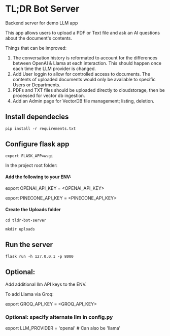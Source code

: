 # TL;DR Bot Server
Backend server for demo LLM app

This app allows users to upload a PDF or Text file and ask an AI questions about the document's contents.


Things that can be improved:

1. The conversation history is reformated to account for the differences between OpenAI & Llama at each interaction. This should happen once each time the LLM provider is changed.
2. Add User loggin to allow for controlled access to documents. The contents of uploaded documents would only be available to specific Users or Departments.
3. PDFs and TXT files should be uploaded directly to cloudstorage, then be processed for vector db ingestion.
4. Add an Admin page for VectorDB file management; listing, deletion.


## Install dependecies
`pip install -r requirements.txt`

## Configure flask app
`export FLASK_APP=wsgi`

In the project root folder:

#### Add the following to your ENV:
export OPENAI_API_KEY = <OPENAI_API_KEY>

export PINECONE_API_KEY = <PINECONE_API_KEY>

#### Create the Uploads folder
`cd tldr-bot-server`

`mkdir uploads`

## Run the server
`flask run -h 127.0.0.1 -p 8000`


## Optional:

Add additional llm API keys to the ENV.

To add Llama via Groq:

export GROQ_API_KEY = <GROQ_API_KEY>


### Optional: specify alternate llm in config.py

export LLM_PROVIDER = 'openai' # Can also be 'llama'
